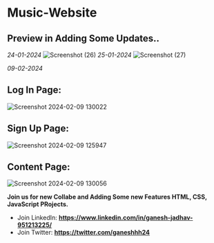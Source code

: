 ﻿# Music-Website

## Preview in Adding Some Updates..
*24-01-2024*
![Screenshot (26)](https://github.com/ganeshjadhav2402/Music-Website/assets/108882321/ff3fdcce-65a5-489f-b867-431e32ec6108)
*25-01-2024*
![Screenshot (27)](https://github.com/ganeshjadhav2402/Music-Website/assets/108882321/a643b76a-0198-4e97-a2f7-7e40d1e8b3e6)

*09-02-2024*
## Log In Page:
![Screenshot 2024-02-09 130022](https://github.com/ganeshjadhav2402/Music-Website/assets/108882321/47954c16-d998-4c82-8c87-c42d61a98b1f)

## Sign Up Page:
![Screenshot 2024-02-09 125947](https://github.com/ganeshjadhav2402/Music-Website/assets/108882321/218b3a2a-c559-401c-84c2-7d9aa74dbd36)

## Content Page:
![Screenshot 2024-02-09 130056](https://github.com/ganeshjadhav2402/Music-Website/assets/108882321/1e754d8e-6107-4b79-8d88-3f4e9bbc2fbb)


 **Join us for new Collabe and Adding Some new Features HTML, CSS, JavaScript PRojects.**
- Join LinkedIn: **https://www.linkedin.com/in/ganesh-jadhav-951213225/**
- Join Twitter:  **https://twitter.com/ganeshhh24**

